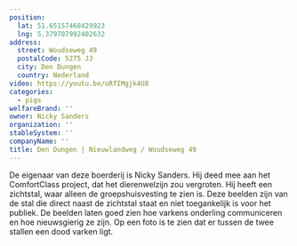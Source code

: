```yaml
---
position:
  lat: 51.65157468429923
  lng: 5.379707992402632
address:
  street: Woudseweg 49
  postalCode: 5275 JJ
  city: Den Dungen
  country: Nederland
video: https://youtu.be/oRfIMgjk4U8
categories:
  - pigs
welfareBrand: ''
owner: Nicky Sanders
organization: ''
stableSystem: ''
companyName: ''
title: Den Dungen | Nieuwlandweg / Woudseweg 49
---
```

De eigenaar van deze boerderij is Nicky Sanders. Hij deed mee aan het ComfortClass project, dat het dierenwelzijn zou vergroten. Hij heeft een zichtstal, waar alleen de groepshuisvesting te zien is. Deze beelden zijn van de stal die direct naast de zichtstal staat en niet toegankelijk is voor het publiek. De beelden laten goed zien hoe varkens onderling communiceren en hoe nieuwsgierig ze zijn. Op een foto is te zien dat er tussen de twee stallen een dood varken ligt.